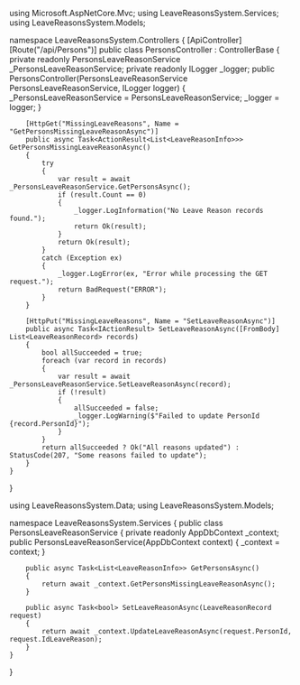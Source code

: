 using Microsoft.AspNetCore.Mvc;
using LeaveReasonsSystem.Services;
using LeaveReasonsSystem.Models;

namespace LeaveReasonsSystem.Controllers
{
    [ApiController]
    [Route("/api/Persons")]
    public class PersonsController : ControllerBase
    {
        private readonly PersonsLeaveReasonService _PersonsLeaveReasonService;
        private readonly ILogger<PersonsController> _logger;
        public PersonsController(PersonsLeaveReasonService PersonsLeaveReasonService, ILogger<PersonsController> logger)
        {
            _PersonsLeaveReasonService = PersonsLeaveReasonService;
            _logger = logger;
        }

        [HttpGet("MissingLeaveReasons", Name = "GetPersonsMissingLeaveReasonAsync")]
        public async Task<ActionResult<List<LeaveReasonInfo>>> GetPersonsMissingLeaveReasonAsync()
        {
            try
            {
                var result = await _PersonsLeaveReasonService.GetPersonsAsync();
                if (result.Count == 0)
                {
                    _logger.LogInformation("No Leave Reason records found.");
                    return Ok(result);
                }
                return Ok(result);
            }
            catch (Exception ex)
            {
                _logger.LogError(ex, "Error while processing the GET request.");
                return BadRequest("ERROR");
            }
        }

        [HttpPut("MissingLeaveReasons", Name = "SetLeaveReasonAsync")]
        public async Task<IActionResult> SetLeaveReasonAsync([FromBody] List<LeaveReasonRecord> records)
        {
            bool allSucceeded = true;
            foreach (var record in records)
            {
                var result = await _PersonsLeaveReasonService.SetLeaveReasonAsync(record);
                if (!result)
                {
                    allSucceeded = false;
                    _logger.LogWarning($"Failed to update PersonId {record.PersonId}");
                }
            }
            return allSucceeded ? Ok("All reasons updated") : StatusCode(207, "Some reasons failed to update");
        }
    }
}








using LeaveReasonsSystem.Data;
using LeaveReasonsSystem.Models;

namespace LeaveReasonsSystem.Services
{
    public class PersonsLeaveReasonService
    {
        private readonly AppDbContext _context;
        public PersonsLeaveReasonService(AppDbContext context)
        {
            _context = context;
        }

        public async Task<List<LeaveReasonInfo>> GetPersonsAsync()
        {
            return await _context.GetPersonsMissingLeaveReasonAsync();
        }

        public async Task<bool> SetLeaveReasonAsync(LeaveReasonRecord request)
        {
            return await _context.UpdateLeaveReasonAsync(request.PersonId, request.IdLeaveReason);
        }
    }
}
